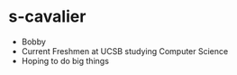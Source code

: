 # s-cavalier
- Bobby
- Current Freshmen at UCSB studying Computer Science
- Hoping to do big things
  

<!---
s-cavalier/s-cavalier is a ✨ special ✨ repository because its `README.md` (this file) appears on your GitHub profile.
You can click the Preview link to take a look at your changes.
--->
